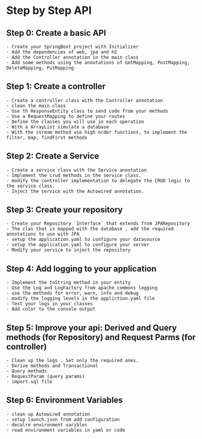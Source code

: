 # Step by Step API

## Step 0: Create a basic API
    - Create your SpringBoot project with Initializer
    - Add the dependencies of web, jpa and h2
    - Add the Controller annotation in the main class
    - Add some methods using the annotations of GetMapping, PostMapping, DeleteMapping, PutMapping

## Step 1: Create a controller
    - Create a controller class with the Controller annotation
    - clean the main class
    - Use th ResponseEntity class to send code from your methods
    - Use a RequestMapping to define your routes
    - Define the classes you will use in each operation
    - With a ArrayList simulate a database
    - With the stream method use high order functions, to implement the filter, map, findFirst methods

## Step 2: Create a Service
    - Create a service class with the Service annotation
    - Implement the crud methods in the service class.
    - modify the controller implementation to delegate the CRUD logic to the service class.
    - Inject the service with the Autowired annotation.

## Step 3: Create your repository
    - Create your Repository `Interface` that extends from JPARepository
    - The clas that is mapped with the database , add the required annotations to use with JPA
    - setup the application.yaml to configure your datasource
    - setup the application.yaml to configure your server
    - Modify your service to inject the repository
     
## Step 4: Add logging to your application
    - Implement the toString method in your entity
    - Use the Log and LogFactory from apache commons logging
    - use the methods for error, warn, info and debug
    - modify the logging levels in the appliction.yaml file
    - Test your logs in your classes
    - Add color to the console output

## Step 5: Improve your api:  Derived and Query methods (for Repository)  and Request Parms (for controller)
    - Clean up the logs . Set only the required ones.
    - Derive methods and Transactional
    - Query methods
    - RequestParam (query params)
    - import.sql file

## Step 6: Environment Variables
    - clean up Autowired annotation
    - setup launch.json from add configuration
    - decalre environment varibles
    - read environment variables in yaml or code